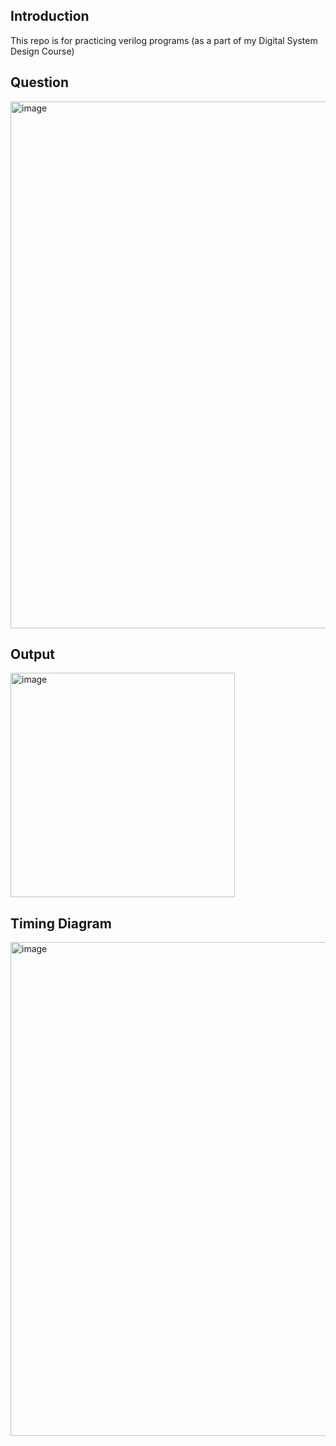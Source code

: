 ## Introduction   
This repo is for practicing verilog programs (as a part of my Digital System Design Course)
## Question
<img width="843" alt="image" src="https://user-images.githubusercontent.com/97865565/194007426-c729e293-c52f-490b-a759-e4f83125e285.png">

## Output
<img width="359" alt="image" src="https://user-images.githubusercontent.com/97865565/194007338-7fd7209d-adb3-4e6e-8a23-348421060bf0.png">

## Timing Diagram
<img width="790" alt="image" src="https://user-images.githubusercontent.com/97865565/194007272-9337be3b-bb38-4ef8-bbe6-4787004cc914.png">
